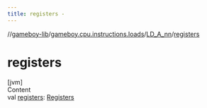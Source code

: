 ```yaml
---
title: registers -
---
```

//[gameboy-lib](../../index.md)/[gameboy.cpu.instructions.loads](../index.md)/[LD_A_nn](index.md)/[registers](registers.md)



# registers  
[jvm]  
Content  
val [registers](registers.md): [Registers](../../gameboy.cpu/-registers/index.md)  



